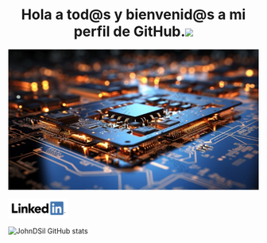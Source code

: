 ## <h1 align="center"><b>Hola a tod@s y bienvenid@s a mi perfil de GitHub.</b><img src="https://media.giphy.com/media/hvRJCLFzcasrR4ia7z/giphy.gif" width="35"></h1>

<p align="center">
  <img src="/img/03ypIkbEsTAJS.jpg" alt="![economia](/img/03ypIkbEsTAJS.jpg)"/>
</p>

<a href="https://www.linkedin.com/in/daniel-silva-reina-710907347/">
    <img src="./assets/linkedin-icon.png" alt="LinkedIn" width="120">
</a>

![JohnDSil GitHub stats](https://github-readme-stats.vercel.app/api?username=JohnDSil\&show_icons=true\&theme=radical)




<!--
**JohnDSil/JohnDSil** is a ✨ _special_ ✨ repository because its `README.md` (this file) appears on your GitHub profile.

Here are some ideas to get you started:

- 🔭 I’m currently working on ...
- 🌱 I’m currently learning ...
- 👯 I’m looking to collaborate on ...
- 🤔 I’m looking for help with ...
- 💬 Ask me about ...
- 📫 How to reach me: ...
- 😄 Pronouns: ...
- ⚡ Fun fact: ...
-->
